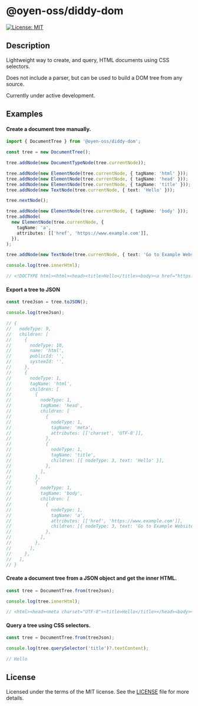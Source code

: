 # @oyen-oss/diddy-dom

[![License: MIT](https://img.shields.io/badge/License-MIT-green.svg)](https://opensource.org/licenses/MIT)

## Description

Lightweight way to create, and query, HTML documents using CSS selectors.

Does not include a parser, but can be used to build a DOM tree from any source.

Currently under active development.

## Examples

#### Create a document tree manually.

```typescript
import { DocumentTree } from '@oyen-oss/diddy-dom';

const tree = new DocumentTree();

tree.addNode(new DocumentTypeNode(tree.currentNode));

tree.addNode(new ElementNode(tree.currentNode, { tagName: 'html' }));
tree.addNode(new ElementNode(tree.currentNode, { tagName: 'head' }));
tree.addNode(new ElementNode(tree.currentNode, { tagName: 'title' }));
tree.addNode(new TextNode(tree.currentNode, { text: 'Hello' }));

tree.nextNode();

tree.addNode(new ElementNode(tree.currentNode, { tagName: 'body' }));
tree.addNode(
  new ElementNode(tree.currentNode, {
    tagName: 'a',
    attributes: [['href', 'https://www.example.com']],
  }),
);

tree.addNode(new TextNode(tree.currentNode, { text: 'Go to Example Website' }));

console.log(tree.innerHtml);

// <!DOCTYPE html><html><head><title>Hello</title><body><a href="https://www.example.com">Go to Example Website</a></body></head></html>
```

#### Export a tree to JSON

```typescript
const treeJson = tree.toJSON();

console.log(treeJson);

// {
//   nodeType: 9,
//   children: [
//     {
//       nodeType: 10,
//       name: 'html',
//       publicId: '',
//       systemId: '',
//     },
//     {
//       nodeType: 1,
//       tagName: 'html',
//       children: [
//         {
//           nodeType: 1,
//           tagName: 'head',
//           children: [
//             {
//               nodeType: 1,
//               tagName: 'meta',
//               attributes: [['charset', 'UTF-8']],
//             },
//             {
//               nodeType: 1,
//               tagName: 'title',
//               children: [{ nodeType: 3, text: 'Hello' }],
//             },
//           ],
//         },
//         {
//           nodeType: 1,
//           tagName: 'body',
//           children: [
//             {
//               nodeType: 1,
//               tagName: 'a',
//               attributes: [['href', 'https://www.example.com']],
//               children: [{ nodeType: 3, text: 'Go to Example Website' }],
//             },
//           ],
//         },
//       ],
//     },
//   ],
// }
```

#### Create a document tree from a JSON object and get the inner HTML.

```typescript
const tree = DocumentTree.from(treeJson);

console.log(tree.innerHtml);

// <html><head><meta charset="UTF-8"><title>Hello</title></head><body><a href="https://www.example.com">Go to Example Website</a></body></html>
```

#### Query a tree using CSS selectors.

```typescript
const tree = DocumentTree.from(treeJson);

console.log(tree.querySelector('title')?.textContent);

// Hello
```

## License

Licensed under the terms of the MIT license. See the [LICENSE](LICENSE.md) file for more details.

```

```
